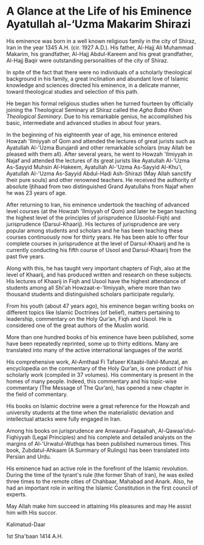 A Glance at the Life of his Eminence Ayatullah al-‘Uzma Makarim Shirazi
=======================================================================

His eminence was born in a well known religious family in the city of
Shiraz, Iran in the year 1345 A.H. (cir. 1927 A.D.). His father, Al-Hajj
Ali Muhammad Makarim, his grandfather, Al-Hajj Abdul-Kareem and his
great grandfather, Al-Hajj Baqir were outstanding personalities of the
city of Shiraz.

In spite of the fact that there were no individuals of a scholarly
theological background in his family, a great inclination and abundant
love of Islamic knowledge and sciences directed his eminence, in a
delicate manner, toward theological studies and selection of this path.

He began his formal religious studies when he turned fourteen by
officially joining the Theological Seminary at Shiraz called the *Agha
Baba Khan Theological Seminary*. Due to his remarkable genius, he
accomplished his basic, intermediate and advanced studies in about four
years.

In the beginning of his eighteenth year of age, his eminence entered
Howzah 'Ilmiyyah of Qom and attended the lectures of great jurists such
as Ayatullah Al-'Uzma Burujardi and other remarkable scholars (may Allah
be pleased with them all). After several years, he went to Howzah
'Ilmiyyah in Najaf and attended the lectures of its great jurists like
Ayatullah Al-'Uzma As-Sayyid Muhsin Al-Hakeem, Ayatullah Al-'Uzma
As-Sayyid Al-Khu’i, Ayatullah Al-'Uzma As-Sayyid Abdul-Hadi Ash-Shirazi
(May Allah sanctify their pure souls) and other renowned teachers. He
received the authority of absolute Ijtihaad from two distinguished Grand
Ayatullahs from Najaf when he was 23 years of age.

After returning to Iran, his eminence undertook the teaching of advanced
level courses (at the Howzah 'Ilmiyyah of Qom) and later he began
teaching the highest level of the principles of jurisprudence
(Usoolul-Fiqh) and jurisprudence (Darsul-Khaarij). His lectures of
jurisprudence are very popular among students and scholars and he has
been teaching these courses continuously now for thirty years. He has
been able to offer four complete courses in jurisprudence at the level
of Darsul-Khaarij and he is currently conducting his fifth course of
Usool and Darsul-Khaarij from the past five years.

Along with this, he has taught very important chapters of Fiqh, also at
the level of Khaarij, and has produced written and research on these
subjects. His lectures of Khaarij in Fiqh and Usool have the highest
attendance of students among all Shi'ah Howzaat-e-'Ilmiyyah, where more
than two thousand students and distinguished scholars participate
regularly.

From his youth (about 47 years ago), his eminence began writing books on
different topics like Islamic Doctrines (of belief), matters pertaining
to leadership, commentary on the Holy Qur’an, Fiqh and Usool. He is
considered one of the great authors of the Muslim world.

More than one hundred books of his eminence have been published, some
have been repeatedly reprinted, some up to thirty editions. Many are
translated into many of the active international languages of the world.

His comprehensive work, Al-Amthaal Fi Tafseer Kitaabi-llahil-Munzal, an
encyclopedia on the commentary of the Holy Qur’an, is one product of his
scholarly work (compiled in 37 volumes). His commentary is present in
the homes of many people. Indeed, this commentary and his topic-wise
commentary (The Message of The Qur’an), has opened a new chapter in the
field of commentary.

His books on Islamic doctrine were a great reference for the Howzah and
university students at the time when the materialistic deviation and
intellectual attacks were fully engaged in Iran.

Among his books on jurisprudence are Anwaarul-Faqaahah,
Al-Qawaa’idul-Fiqhiyyah (Legal Principles) and his complete and detailed
analysts on the margins of Al-'Urwatul-Wuthqa has been published
numerous times. This book, Zubdatul-Ahkaam (A Summary of Rulings) has
been translated into Persian and Urdu.

His eminence had an active role in the forefront of the Islamic
revolution. During the time of the tyrant's rule (the former Shah of
Iran), he was exiled three times to the remote cities of Chahbaar,
Mahabad and Anark. Also, he had an important role in writing the Islamic
Constitution in the first council of experts.

May Allah make him succeed in attaining His pleasures and may He assist
him with His succor.

Kalimatud-Daar

1st Sha'baan 1414 A.H.


